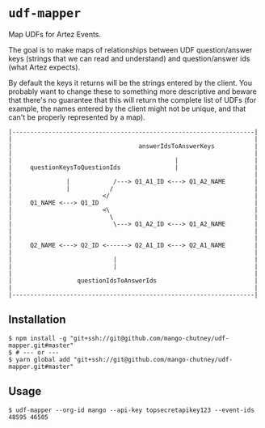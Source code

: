 # `udf-mapper`

Map UDFs for Artez Events.

The goal is to make maps of relationships between UDF question/answer keys
(strings that we can read and understand) and question/answer ids (what Artez
expects).
 
By default the keys it returns will be the strings entered by the client.  You
probably want to change these to something more descriptive and beware that
there's no guarantee that this will return the complete list of UDFs (for
example, the names entered by the client might not be unique, and that can't be
properly represented by a map).

```
|-------------------------------------------------------------------|
|                                                                   |
|                                   answerIdsToAnswerKeys           |
|                                                                   |
|                                             |                     |
|     questionKeysToQuestionIds               |                     |
|                                                                   |
|               |            /---> Q1_A1_ID <---> Q1_A2_NAME        |
|               |           /                                       |
|                         </                                        |
|     Q1_NAME <---> Q1_ID                                           |
|                         <\                                        |
|                           \                                       |
|                            \---> Q1_A2_ID <---> Q1_A2_NAME        |
|                                                                   |
|                                                                   |
|     Q2_NAME <---> Q2_ID <------> Q2_A1_ID <---> Q2_A1_NAME        |
|                                                                   |
|                            |                                      |
|                            |                                      |
|                                                                   |
|                  questionIdsToAnswerIds                           |
|                                                                   |
|-------------------------------------------------------------------|

```

## Installation

```
$ npm install -g "git+ssh://git@github.com/mango-chutney/udf-mapper.git#master"
$ # --- or ---
$ yarn global add "git+ssh://git@github.com/mango-chutney/udf-mapper.git#master"
```

## Usage

```
$ udf-mapper --org-id mango --api-key topsecretapikey123 --event-ids 48595 46505
```
